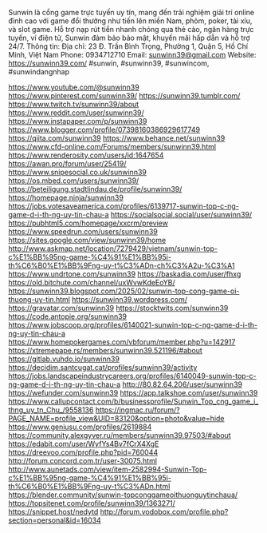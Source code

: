 Sunwin là cổng game trực tuyến uy tín, mang đến trải nghiệm giải trí online đỉnh cao với game đổi thưởng như tiến lên miền Nam, phỏm, poker, tài xỉu, và slot game. Hỗ trợ nạp rút tiền nhanh chóng qua thẻ cào, ngân hàng trực tuyến, ví điện tử, Sunwin đảm bảo bảo mật, khuyến mãi hấp dẫn và hỗ trợ 24/7.
Thông tin:
Địa chỉ: 23 Đ. Trần Bình Trọng, Phường 1, Quận 5, Hồ Chí Minh, Việt Nam
Phone: 0934712710
Email: sunwinn39@gmail.com
Website: https://sunwinn39.com/
#sunwin, #sunwinn39, #sunwincom, #sunwindangnhap

https://www.youtube.com/@sunwinn39
https://www.pinterest.com/sunwinn39/
https://sunwinn39.tumblr.com/
https://www.twitch.tv/sunwinn39/about
https://www.reddit.com/user/sunwinn39/
https://www.instapaper.com/p/sunwinn39
https://www.blogger.com/profile/07398160386929617749
https://qiita.com/sunwinn39
https://www.behance.net/sunwinn39
https://www.cfd-online.com/Forums/members/sunwinn39.html
https://www.renderosity.com/users/id:1647654
https://awan.pro/forum/user/25419/
https://www.snipesocial.co.uk/sunwinn39
https://os.mbed.com/users/sunwinn39/
https://beteiligung.stadtlindau.de/profile/sunwinn39/
https://homepage.ninja/sunwinn39
https://jobs.votesaveamerica.com/profiles/6139717-sunwin-top-c-ng-game-d-i-th-ng-uy-tin-chau-a
https://socialsocial.social/user/sunwinn39/
https://pubhtml5.com/homepage/xxcrm/preview
https://www.speedrun.com/users/sunwinn39
https://sites.google.com/view/sunwinn39/home
http://www.askmap.net/location/7279429/vietnam/sunwin-top-c%E1%BB%95ng-game-%C4%91%E1%BB%95i-th%C6%B0%E1%BB%9Fng-uy-t%C3%ADn-ch%C3%A2u-%C3%A1
https://www.undrtone.com/sunwinn39
https://baskadia.com/user/fhxg
https://old.bitchute.com/channel/uxWvwKdeEoYB/
https://sunwinn39.blogspot.com/2025/02/sunwin-top-cong-game-oi-thuong-uy-tin.html
https://sunwinn39.wordpress.com/
https://gravatar.com/sunwinn39
https://stocktwits.com/sunwinn39
https://code.antopie.org/sunwinn39
https://www.jobscoop.org/profiles/6140021-sunwin-top-c-ng-game-d-i-th-ng-uy-tin-chau-a
https://www.homepokergames.com/vbforum/member.php?u=142917
https://xtremepape.rs/members/sunwinn39.521196/#about
https://gitlab.vuhdo.io/sunwinn39
https://decidim.santcugat.cat/profiles/sunwinn39/activity
https://jobs.landscapeindustrycareers.org/profiles/6140049-sunwin-top-c-ng-game-d-i-th-ng-uy-tin-chau-a
http://80.82.64.206/user/sunwinn39
https://wefunder.com/sunwinn39
https://app.talkshoe.com/user/sunwinn39
https://www.callupcontact.com/b/businessprofile/Sunwin_Top_cng_game_i_thng_uy_tn_Chu_/9558136
https://ingmac.ru/forum/?PAGE_NAME=profile_view&UID=83120&option=photo&value=hide
https://www.geniusu.com/profiles/2619884
https://community.alexgyver.ru/members/sunwinn39.97503/#about
https://edabit.com/user/WyfYs4Bv7fCrX4XgE
https://dreevoo.com/profile.php?pid=760044
http://forum.concord.com.tr/user-30075.html
http://www.aunetads.com/view/item-2582994-Sunwin-Top-c%E1%BB%95ng-game-%C4%91%E1%BB%95i-th%C6%B0%E1%BB%9Fng-uy-t%C3%ADn.html
https://blender.community/sunwin-topconggameoithuonguytinchaua/
https://topsitenet.com/profile/sunwinn39/1363271/
https://snippet.host/nedytd
http://forum.vodobox.com/profile.php?section=personal&id=16034

